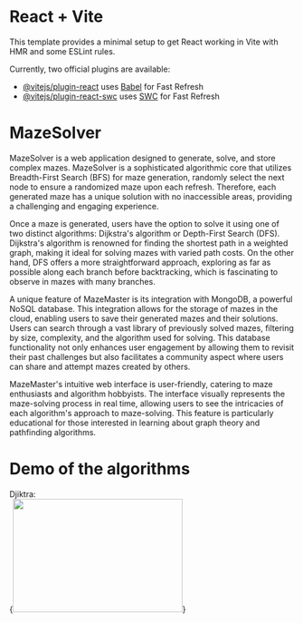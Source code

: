 # React + Vite

This template provides a minimal setup to get React working in Vite with HMR and some ESLint rules.

Currently, two official plugins are available:

- [@vitejs/plugin-react](https://github.com/vitejs/vite-plugin-react/blob/main/packages/plugin-react/README.md) uses [Babel](https://babeljs.io/) for Fast Refresh
- [@vitejs/plugin-react-swc](https://github.com/vitejs/vite-plugin-react-swc) uses [SWC](https://swc.rs/) for Fast Refresh

# MazeSolver
MazeSolver is a web application designed to generate, solve, and store complex mazes. MazeSolver is a sophisticated algorithmic core that utilizes Breadth-First Search (BFS) for maze generation, randomly select the next node to ensure a randomized maze upon each refresh. Therefore, each generated maze has a unique solution with no inaccessible areas, providing a challenging and engaging experience. <br>

Once a maze is generated, users have the option to solve it using one of two distinct algorithms: Dijkstra's algorithm or Depth-First Search (DFS). Dijkstra's algorithm is renowned for finding the shortest path in a weighted graph, making it ideal for solving mazes with varied path costs. On the other hand, DFS offers a more straightforward approach, exploring as far as possible along each branch before backtracking, which is fascinating to observe in mazes with many branches.<br>

A unique feature of MazeMaster is its integration with MongoDB, a powerful NoSQL database. This integration allows for the storage of mazes in the cloud, enabling users to save their generated mazes and their solutions. Users can search through a vast library of previously solved mazes, filtering by size, complexity, and the algorithm used for solving. This database functionality not only enhances user engagement by allowing them to revisit their past challenges but also facilitates a community aspect where users can share and attempt mazes created by others.<br>

MazeMaster's intuitive web interface is user-friendly, catering to maze enthusiasts and algorithm hobbyists. The interface visually represents the maze-solving process in real time, allowing users to see the intricacies of each algorithm's approach to maze-solving. This feature is particularly educational for those interested in learning about graph theory and pathfinding algorithms.<br>

# Demo of the algorithms

Djiktra:<br>
{<img src="[URL_OF_YOUR_GIF](https://github.com/QuocNguyen216/mazeSolver/blob/master/GIFstorage/dfs.gif)https://github.com/QuocNguyen216/mazeSolver/blob/master/GIFstorage/dfs.gif" width="300" height="200">}






